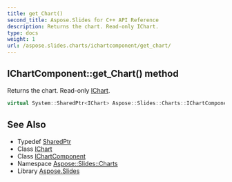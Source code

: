 ```yaml
---
title: get_Chart()
second_title: Aspose.Slides for C++ API Reference
description: Returns the chart. Read-only IChart.
type: docs
weight: 1
url: /aspose.slides.charts/ichartcomponent/get_chart/
---
```

## IChartComponent::get_Chart() method


Returns the chart. Read-only [IChart](../../ichart/).

```cpp
virtual System::SharedPtr<IChart> Aspose::Slides::Charts::IChartComponent::get_Chart()=0
```

## See Also

* Typedef [SharedPtr](../../../system/sharedptr/)
* Class [IChart](../../ichart/)
* Class [IChartComponent](../)
* Namespace [Aspose::Slides::Charts](../../)
* Library [Aspose.Slides](../../../)